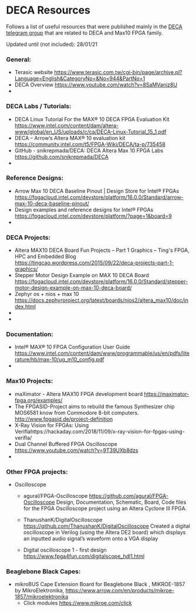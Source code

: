 # DECA Resources

Follows a list of useful resources that were published mainly in the [DECA telegram group](https://t.me/Deca_Max10_FPGA) that are related to  DECA and Max10 FPGA family.

Updated until (not included):  28/01/21 

### General:

* Terasic website https://www.terasic.com.tw/cgi-bin/page/archive.pl?Language=English&CategoryNo=&No=944&PartNo=1 
* DECA Overview https://www.youtube.com/watch?v=8SaMVaniz8U
* 



### DECA Labs / Tutorials:

* DECA Linux Tutorial For the MAX® 10 DECA FPGA Evaluation Kit https://www.intel.com/content/dam/altera-www/global/en_US/uploads/c/ca/DECA-Linux-Tutorial_15_1.pdf
* DECA – Arrow’s Altera MAX® 10 evaluation kit https://community.intel.com/t5/FPGA-Wiki/DECA/ta-p/735458
* GitHub - snikrepmada/DECA: DECA Altera Max 10 FPGA Labs https://github.com/snikrepmada/DECA 
* 



### Reference Designs:

* Arrow Max 10 DECA Baseline Pinout | Design Store for Intel® FPGAs https://fpgacloud.intel.com/devstore/platform/16.0.0/Standard/arrow-max-10-deca-baseline-pinout/
* Design examples and reference designs for Intel® FPGAs https://fpgacloud.intel.com/devstore/platform/?page=1&board=9
* 

### DECA Projects:

* Altera MAX10 DECA Board Fun Projects – Part 1 Graphics – Ting's FPGA, HPC and Embedded Blog https://tingcao.wordpress.com/2015/09/22/deca-projects-part-1-graphics/ 
* Stepper Motor Design Example on MAX 10 DECA Board  https://fpgacloud.intel.com/devstore/platform/16.0.0/Standard/stepper-motor-design-example-on-max-10-deca-board/
* Zephyr os + nios + max 10 https://docs.zephyrproject.org/latest/boards/nios2/altera_max10/doc/index.html
* 
* 



### Documentation:

* Intel® MAX® 10 FPGA Configuration User Guide  https://www.intel.com/content/dam/www/programmable/us/en/pdfs/literature/hb/max-10/ug_m10_config.pdf
* 





### Max10 Projects:

* maXimator - Altera MAX10 FPGA development board https://maximator-fpga.org/examples/
* The FPGASID-Project aims to rebuild the famous Synthesizer chip MOS6581 know from Commodore 8-bit computers.  http://www.fpgasid.de/project-definition 
* X-Ray Vision for FPGAs: Using Veriflahttps://hackaday.com/2018/11/09/x-ray-vision-for-fpgas-using-verifla/  
* Dual Channel Buffered FPGA Oscilloscope https://www.youtube.com/watch?v=9T39UXb8dzs
* 



### Other FPGA projects:

* Oscilloscope

  * agural/FPGA-Oscilloscope https://github.com/agural/FPGA-Oscilloscope Design, Documentation, Schematic, Board, Code files for the FPGA Oscilloscope project using an Altera Cyclone III FPGA.  

  * ThanushanK/DigitalOscilloscope https://github.com/ThanushanK/DigitalOscilloscope
    Created a digital oscilloscope in Verilog (using the Altera DE2 board) which displays an inputted audio signal’s waveform onto a VGA display 
  * Digital oscilloscope 1 - first design https://www.fpga4fun.com/digitalscope_hdl1.html





### Beaglebone Black Capes:

* mikroBUS Cape Extension Board for Beaglebone Black , MIKROE-1857 by MikroElektronika, https://www.arrow.com/en/products/mikroe-1857/mikroelektronika
  * Click modules https://www.mikroe.com/click